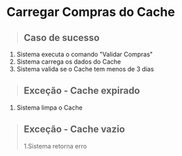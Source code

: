 # Carregar Compras do Cache

> ## Caso de sucesso

1. Sistema executa o comando "Validar Compras"
2. Sistema carrega os dados do Cache
3. Sistema valida se o Cache tem menos de 3 dias

> ## Exceção - Cache expirado

1.  Sistema limpa o Cache

> ## Exceção - Cache vazio
>
> 1.Sistema retorna erro

